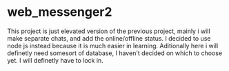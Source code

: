 # web_messenger2
This project is just elevated version of the previous project, mainly i will make separate chats, and add the online/offline status. I decided to use node js instead because it is much easier in learning. Aditionally here i will definetly need somesort of database, I haven't decided on which to choose yet. I will definetly have to lock in. 
